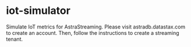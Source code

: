 # iot-simulator

Simulate IoT metrics for AstraStreaming. Please visit astradb.datastax.com to create an account. Then, follow the instructions to create a streaming tenant. 
